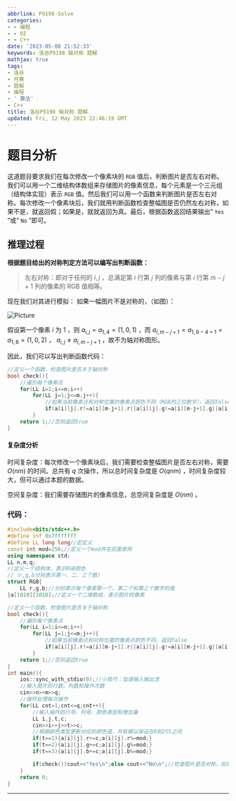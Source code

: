 ```yaml
---
abbrlink: P9198-Solve
categories:
- - 编程
- - OI
- - C++
date: '2023-05-08 21:52:33'
keywords: 洛谷P9198 轴对称 题解
mathjax: true
tags:
- 洛谷
- 月赛
- 题解
- 编程
- ' 算法'
- C++
title: 洛谷P9198 轴对称 题解
updated: Fri, 12 May 2023 22:46:19 GMT
---
```

# 题目分析

这道题目要求我们在每次修改一个像素块的 $\texttt{RGB}$ 值后，判断图片是否左右对称。我们可以用一个二维结构体数组来存储图片的像素信息，每个元素是一个三元组（结构体实现）表示 $\texttt{RGB}$ 值。然后我们可以用一个函数来判断图片是否左右对称。每次修改一个像素块后，我们就用判断函数检查整幅图是否仍然左右对称，如果不是，就返回假；如果是，就就返回为真。最后，根据函数返回结果输出“ $\texttt{Yes}$ ”或“ $\texttt{No}$ ”即可。

## 推理过程

**根据题目给出的对称判定方法可以编写出判断函数：**

> 左右对称：即对于任何的 $i,j$ ，总满足第 $i$ 行第 $j$ 列的像素与第 $i$ 行第 $m-j+1$ 列的像素的 RGB 值相等。

现在我们对其进行模拟：
如果一幅图片不是对称的，（如图）：

![Picture](https://cdn.luogu.com.cn/upload/image_hosting/a54zswz8.png)

假设第一个像素 $i$ 为 $1$ ，则 $\mathit{a}_{i,j}=\mathit{a}_{1,4}=(1,0,1)$ ，而 $\mathit{a}_{i,m-j+1}=\mathit{a}_{1,9-4+1}=\mathit{a}_{1,6}=(1,0,2)$ ， $\mathit{a}_{i,j}≠\mathit{a}_{i,m-j+1}$ ，故不为轴对称图形。

因此，我们可以写出判断函数代码：

```cpp
//定义一个函数，检查图片是否关于轴对称
bool check(){
	//遍历每个像素点
	for(LL i=1;i<=n;i++)
		for(LL j=1;j<=m;j++){
			//如果当前像素点和对称位置的像素点颜色不同（RGB的三位数字），返回false
			if(a[i][j].r!=a[i][m-j+1].r||a[i][j].g!=a[i][m-j+1].g||a[i][j].b!=a[i][m-j+1].b)return 0;
		}
	return 1;//否则返回true
}
```

#### **复杂度分析**

时间复杂度：每次修改一个像素块后，我们需要检查整幅图片是否左右对称，需要 $O(nm)$ 的时间。总共有 $q$ 次操作，所以总时间复杂度是 $O(qnm)$ ，时间复杂度较大，但可以通过本题的数据。

空间复杂度：我们需要存储图片的像素信息，总空间复杂度是 $O(nm)$ 。

### 代码：

```cpp
#include<bits/stdc++.h>
#define inf 0x7fffffff
#define LL long long//宏定义
const int mod=256;//定义一个mod并在后面使用
using namespace std;
LL n,m,q;
//定义一个结构体，表示RGB颜色
//（r,g,b分别表示第一、二、三个数）
struct RGB{
	LL r,g,b;//分别表示每个像素第一个、第二个和第三个数字的值
}a[1010][1010];//定义一个二维数组，表示图片的像素

//定义一个函数，检查图片是否关于轴对称
bool check(){
	//遍历每个像素点
	for(LL i=1;i<=n;i++)
		for(LL j=1;j<=m;j++){
			//如果当前像素点和对称位置的像素点颜色不同，返回false
			if(a[i][j].r!=a[i][m-j+1].r||a[i][j].g!=a[i][m-j+1].g||a[i][j].b!=a[i][m-j+1].b)return 0;
		}
	return 1;//否则返回true
}
int main(){
	ios::sync_with_stdio(0);//小技巧：加速输入输出流
	//输入图片的行数、列数和操作次数
	cin>>n>>m>>q;
	//循环处理每次操作
	for(LL cnt=1;cnt<=q;cnt++){
		//输入操作的行号、列号、颜色类型和增加量
		LL i,j,t,c;
		cin>>i>>j>>t>>c;
		//根据颜色类型更新对应的颜色值，并取模以保证在0到255之间
		if(t==1){a[i][j].r+=c;a[i][j].r%=mod;}
		if(t==2){a[i][j].g+=c;a[i][j].g%=mod;}
		if(t==3){a[i][j].b+=c;a[i][j].b%=mod;}

		if(check())cout<<"Yes\n";else cout<<"No\n";//检查图片是否对称，如果是轴对称图形，输出“Yes”，否则，输出：“No”
	}
	return 0;
}
```

---
